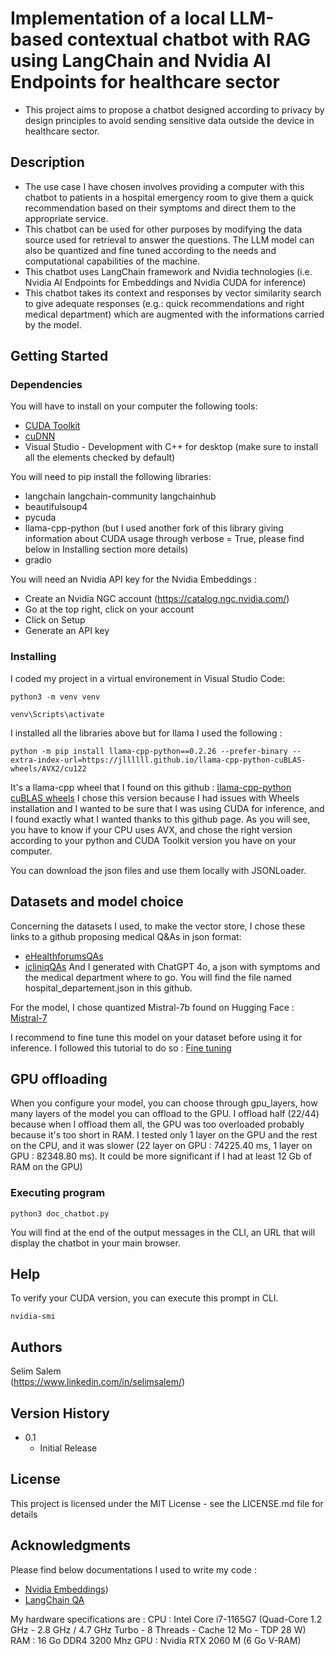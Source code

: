 # Implementation of a local LLM-based contextual chatbot with RAG using LangChain and Nvidia AI Endpoints for healthcare sector 
* This project aims to propose a chatbot designed according to privacy by design principles to avoid sending sensitive data outside the device in healthcare sector.
  
## Description

* The use case I have chosen involves providing a computer with this chatbot to patients in a hospital emergency room to give them a quick recommendation based on their symptoms and direct them to the appropriate service.
* This chatbot can be used for other purposes by modifying the data source used for retrieval to answer the questions. The LLM model can also be quantized and fine tuned according to the needs and computational capabilities of the machine.
* This chatbot uses LangChain framework and Nvidia technologies (i.e. Nvidia AI Endpoints for Embeddings and Nvidia CUDA for inference)
* This chatbot takes its context and responses by vector similarity search to give adequate responses (e.g.: quick recommendations and right medical department) which are augmented with the informations carried by the model.

## Getting Started

### Dependencies

You will have to install on your computer the following tools: 
* [CUDA Toolkit](https://developer.nvidia.com/cuda-toolkit)
* [cuDNN](https://developer.nvidia.com/cudnn)
* Visual Studio - Development with C++ for desktop (make sure to install all the elements checked by default) 

You will need to pip install the following libraries:
* langchain langchain-community langchainhub
* beautifulsoup4
* pycuda
* llama-cpp-python (but I used another fork of this library giving information about CUDA usage through verbose = True, please find below in Installing section more details)
* gradio

You will need an Nvidia API key for the Nvidia Embeddings :
* Create an Nvidia NGC account (https://catalog.ngc.nvidia.com/)
* Go at the top right, click on your account
* Click on Setup
* Generate an API key

### Installing

I coded my project in a virtual environement in Visual Studio Code:
```
python3 -m venv venv
```
```
venv\Scripts\activate
```
I installed all the libraries above but for llama I used the following : 
```
python -m pip install llama-cpp-python==0.2.26 --prefer-binary --extra-index-url=https://jllllll.github.io/llama-cpp-python-cuBLAS-wheels/AVX2/cu122
```
It's a llama-cpp wheel that I found on this github : [llama-cpp-python cuBLAS wheels](https://github.com/jllllll/llama-cpp-python-cuBLAS-wheels)
I chose this version because I had issues with Wheels installation and I wanted to be sure that I was using CUDA for inference, and I found exactly what I wanted thanks to this github page. As you will see, you have to know if your CPU uses AVX, and chose the right version according to your python and CUDA Toolkit version you have on your computer.

You can download the json files and use them locally with JSONLoader.

## Datasets and model choice
Concerning the datasets I used, to make the vector store, I chose these links to a github proposing medical Q&As in json format: 
* [eHealthforumsQAs](https://github.com/LasseRegin/medical-question-answer-data/blob/master/ehealthforumQAs.json)
* [icliniqQAs](https://github.com/LasseRegin/medical-question-answer-data/blob/master/icliniqQAs.json)
And I generated with ChatGPT 4o, a json with symptoms and the medical department where to go. You will find the file named hospital_departement.json in this github.

For the model, I chose quantized Mistral-7b found on Hugging Face :
[Mistral-7](bhttps://huggingface.co/TheBloke/Mistral-7B-OpenOrca-GGUF)

I recommend to fine tune this model on your dataset before using it for inference. I followed this tutorial to do so :
[Fine tuning](https://rentry.org/cpu-lora#appendix-a-hardware-requirements)

## GPU offloading
When you configure your model, you can choose through gpu_layers, how many layers of the model you can offload to the GPU. I offload half (22/44) because when I offload them all, the GPU was too overloaded probably because it's too short in RAM. I tested only 1 layer on the GPU and the rest on the CPU, and it was slower (22 layer on GPU : 74225.40 ms, 1 layer on GPU : 82348.80 ms). It could be more significant if I had at least 12 Gb of RAM on the GPU)

### Executing program

```
python3 doc_chatbot.py
```
You will find at the end of the output messages in the CLI, an URL that will display the chatbot in your main browser.

## Help

To verify your CUDA version, you can execute this prompt in CLI.
```
nvidia-smi
```

## Authors

Selim Salem  
(https://www.linkedin.com/in/selimsalem/)

## Version History

* 0.1
    * Initial Release

## License

This project is licensed under the MIT License - see the LICENSE.md file for details

## Acknowledgments

Please find below documentations I used to write my code : 
* [Nvidia Embeddings](https://nvidia.github.io/GenerativeAIExamples/latest/notebooks/10_RAG_for_HTML_docs_with_Langchain_NVIDIA_AI_Endpoints.html))
* [LangChain QA](https://python.langchain.com/v0.2/docs/tutorials/local_rag/)

My hardware specifications are :
CPU : Intel Core i7-1165G7 (Quad-Core 1.2 GHz - 2.8 GHz / 4.7 GHz Turbo - 8 Threads - Cache 12 Mo - TDP 28 W) 
RAM : 16 Go DDR4 3200 Mhz
GPU : Nvidia RTX 2060 M (6 Go V-RAM)
